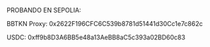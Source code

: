 PROBANDO EN SEPOLIA:

BBTKN Proxy: 0x2622F196CFC6C539b8781d51441d30Cc1e7c862c

USDC: 0xff9b8D3A6BB5e48a13AeBB8aC5c393a02BD60c83